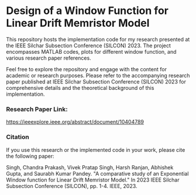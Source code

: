 # Design of a Window Function for Linear Drift Memristor Model

This repository hosts the implementation code for my research presented at the IEEE Silchar Subsection Conference (SILCON) 2023. The project encompasses MATLAB codes, plots for different window function, and various research paper references.

Feel free to explore the repository and engage with the content for academic or research purposes. Please refer to the accompanying research paper published at IEEE Silchar Subsection Conference (SILCON) 2023 for comprehensive details and the theoretical background of this implementation.


### Research Paper Link: 
https://ieeexplore.ieee.org/abstract/document/10404789

### Citation

If you use this research or the implemented code in your work, please cite the following paper:

Singh, Chandra Prakash, Vivek Pratap Singh, Harsh Ranjan, Abhishek Gupta, and Saurabh Kumar Pandey. "A comparative study of an Exponential Window function for Linear Drift Memristor Model." In 2023 IEEE Silchar Subsection Conference (SILCON), pp. 1-4. IEEE, 2023.
